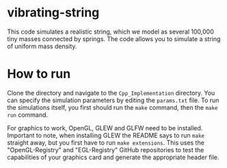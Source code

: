 # vibrating-string
This code simulates a realistic string, which we model as several 100,000 tiny masses connected by springs.
The code allows you to simulate a string of uniform mass density.

# How to run
Clone the directory and navigate to the `Cpp_Implementation` directory.
You can specify the simulation parameters by editing the `params.txt` file.
To run the simulations itself, you first should run the `make` command, then the `make run` command.

For graphics to work, OpenGL, GLEW and GLFW need to be installed.
Important to note, when installing GLEW the README says to run `make`
straight away, but you first have to run `make extensions`. This
uses the "OpenGL-Registry" and "EGL-Registry" GitHub repositories
to test the capabilities of your graphics card and generate the
appropriate header file.